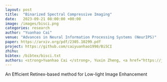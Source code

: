 ```yaml
---
layout: post
title:  "Binarized Spectral Compressive Imaging"
date:   2023-09-21 08:00:00 +00:00
image: /images/bisci.png
categories: research
author: "Yuanhao Cai"
venue: "Advances in Neural Information Processing Systems (NeurIPS)"
paper: https://arxiv.org/pdf/2305.10299.pdf
project: https://github.com/caiyuanhao1998/BiSCI
zhihu: 
bibtex: /bibtex/bisci.txt
authors: <strong>Yuanhao Cai </strong>, Yuxin Zheng, <a href="https://jinglin7.github.io/">Jing Lin</a>, <a href="https://en.westlake.edu.cn/faculty/xin-yuan.html">Xin Yuan</a>, <a href="https://yulunzhang.com/">Yulun Zhang</a>, <a href="https://www.sigs.tsinghua.edu.cn/whq/">Haoqian Wang</a>
---
```

An Efficient Retinex-based method for Low-light Image Enhancement
